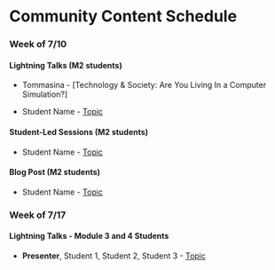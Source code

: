 # Community Content Schedule

### **Week of 7/10**

#### Lightning Talks (M2 students)

* Tommasina - [Technology & Society: Are You Living In a Computer Simulation?]

* Student Name - [Topic](http://gist.github.com/username/link-to-my-outline-gist)

#### Student-Led Sessions (M2 students)

* Student Name - [Topic](http://gist.github.com/username/link-to-my-outline-gist)

#### Blog Post (M2 students)

* Student Name - [Topic](http://gist.github.com/username/link-to-my-outline-gist)


### **Week of 7/17**

#### Lightning Talks - Module 3 and 4 Students

* **Presenter**, Student 1, Student 2, Student 3 - [Topic](http://gist.github.com/username/link-to-my-outline-gist)
